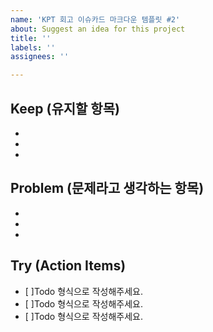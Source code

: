 ```yaml
---
name: 'KPT 회고 이슈카드 마크다운 템플릿 #2'
about: Suggest an idea for this project
title: ''
labels: ''
assignees: ''

---
```


## Keep (유지할 항목)

- 
-
-
## Problem (문제라고 생각하는 항목)

-
-
-
## Try (Action Items)

- [ ]Todo 형식으로 작성해주세요.
- [ ]Todo 형식으로 작성해주세요.
- [ ]Todo 형식으로 작성해주세요.
